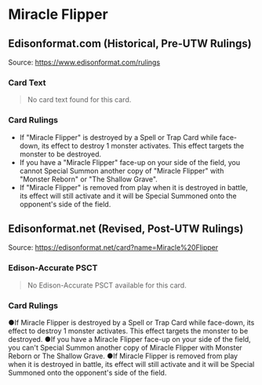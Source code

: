 # Miracle Flipper

## Edisonformat.com (Historical, Pre-UTW Rulings)

Source: https://www.edisonformat.com/rulings

### Card Text

> No card text found for this card.

### Card Rulings

*   If "Miracle Flipper" is destroyed by a Spell or Trap Card while face-down, its effect to destroy 1 monster activates. This effect targets the monster to be destroyed.
*   If you have a "Miracle Flipper" face-up on your side of the field, you cannot Special Summon another copy of "Miracle Flipper" with "Monster Reborn" or "The Shallow Grave".
*   If "Miracle Flipper" is removed from play when it is destroyed in battle, its effect will still activate and it will be Special Summoned onto the opponent's side of the field.

## Edisonformat.net (Revised, Post-UTW Rulings)

Source: https://edisonformat.net/card?name=Miracle%20Flipper

### Edison-Accurate PSCT

> No Edison-Accurate PSCT available for this card.

### Card Rulings

●If Miracle Flipper is destroyed by a Spell or Trap Card while face-down, its effect to destroy 1 monster activates. This effect targets the monster to be destroyed.
●If you have a Miracle Flipper face-up on your side of the field, you can't Special Summon another copy of Miracle Flipper with Monster Reborn or The Shallow Grave.
●If Miracle Flipper is removed from play when it is destroyed in battle, its effect will still activate and it will be Special Summoned onto the opponent's side of the field.
            